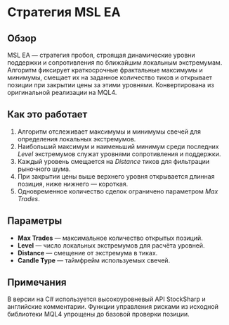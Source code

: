 # Стратегия MSL EA

## Обзор

MSL EA — стратегия пробоя, строящая динамические уровни поддержки и сопротивления по ближайшим локальным экстремумам. Алгоритм фиксирует краткосрочные фрактальные максимумы и минимумы, смещает их на заданное количество тиков и открывает позиции при закрытии цены за этими уровнями. Конвертирована из оригинальной реализации на MQL4.

## Как это работает

1. Алгоритм отслеживает максимумы и минимумы свечей для определения локальных экстремумов.
2. Наибольший максимум и наименьший минимум среди последних *Level* экстремумов служат уровнями сопротивления и поддержки.
3. Каждый уровень смещается на *Distance* тиков для фильтрации рыночного шума.
4. При закрытии цены выше верхнего уровня открывается длинная позиция, ниже нижнего — короткая.
5. Одновременное количество сделок ограничено параметром *Max Trades*.

## Параметры

- **Max Trades** — максимальное количество открытых позиций.
- **Level** — число локальных экстремумов для расчёта уровней.
- **Distance** — смещение от экстремума в тиках.
- **Candle Type** — таймфрейм используемых свечей.

## Примечания

В версии на C# используется высокоуровневый API StockSharp и английские комментарии. Функции управления рисками из исходной библиотеки MQL4 упрощены до базовой проверки позиции.

